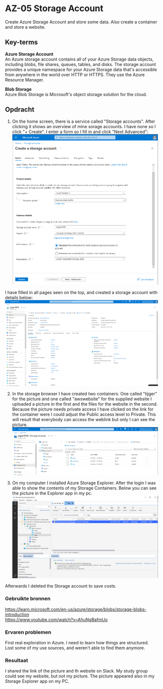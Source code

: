 # AZ-05 Storage Account
Create Azure Storage Account and store some data. Also create a container and store a website.  

## Key-terms
**Azure Storage Account**  
An Azure storage account contains all of your Azure Storage data objects, including blobs, file shares, queues, tables, and disks. The storage account provides a unique namespace for your Azure Storage data that's accessible from anywhere in the world over HTTP or HTTPS. They use the Azure Resource Manager.  

**Blob Storage**  
Azure Blob Storage is Microsoft's object storage solution for the cloud. 



## Opdracht  
1. On the home screen, there is a service called "Storage accounts". After clicking it shows an overview of mine sorage accounts. I have none so I click "+ Create". I enter a form so I fill in and click "Next Advanced":  
![](https://github.com/techgrounds/techgrounds-Rogier1978/blob/main/00_includes/05_Azure_1/AZ_05%20storage%20account%2001.png)  

I have filled in all pages seen on the top, and created a storage account with details below:
![](https://github.com/techgrounds/techgrounds-Rogier1978/blob/main/00_includes/05_Azure_1/AZ_05%20storage%20account%20overview.png)  

2. In the storage browser I have created two containers. One called "tijger" for the picture and one called "awswebsite" for the supplied website I uploaded a picture in the first and the files for the website in the second. Because the picture needs private access I have clicked on the link for the container were I could adjust the Public access level to Private. This will result that everybody can access the weblink but only I can see the picture.  
![](https://github.com/techgrounds/techgrounds-Rogier1978/blob/main/00_includes/05_Azure_1/AZ_05%20storage%20containers.png)  

3. On my computer I installed Azure Storage Explorer. After the login I was able to show the contents of my Storage Containers. Below you can see the picture in the Explorer app in my pc. 
![](https://github.com/techgrounds/techgrounds-Rogier1978/blob/main/00_includes/05_Azure_1/AZ_05%20Azure%20storage%20explorer.png)  

Afterwards I deleted the Storage account to save costs.

### Gebruikte bronnen
https://learn.microsoft.com/en-us/azure/storage/blobs/storage-blobs-introduction  
https://www.youtube.com/watch?v=AhuNgBafmUo  

### Ervaren problemen
First real exploration in Azure. I need to learn how things are structured. Lost some of my use sources, and weren't able to find them anymore.

### Resultaat
I shared the link of the picture and th website on Slack. My study group could see my website, but not my picture. The picture appeared also in my Storage Explorer app on my PC.

